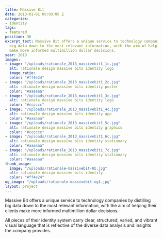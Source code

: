 ```yaml
---
title: Massive Bit
date: 2013-01-01 00:00:00 Z
categories:
- Identity
tags:
- featured
position: 36
excerpt_text: Massive Bit offers a unique service to technology companies by distilling
  big data down to the most relevant information, with the aim of helping their clients
  make more informed multimillion dollar decisions.
year: 2013
images:
- image: "/uploads/rationale_2013_massivebit1_1c.jpg"
  alt: rationale design massive bits identity logo
  image_ratio: 
  color: "#ff4e24"
- image: "/uploads/rationale_2013_massivebit1_2c.jpg"
  alt: rationale design massive bits identity poster
  color: "#aaaaaa"
- image: "/uploads/rationale_2013_massivebit1_3c.jpg"
  alt: rationale design massive bits identity logo
  color: "#cccccc"
- image: "/uploads/rationale_2013_massivebit1_4c.jpg"
  alt: rationale design massive bits identity app
  color: "#aaaaaa"
- image: "/uploads/rationale_2013_massivebit1_5c.jpg"
  alt: rationale design massive bits identity graphics
  color: "#cccccc"
- image: "/uploads/rationale_2013_massivebit1_6c.jpg"
  alt: rationale design massive bits identity stationary
  color: "#aaaaaa"
- image: "/uploads/rationale_2013_massivebit1_7c.jpg"
  alt: rationale design massive bits identity stationary
  color: "#aaaaaa"
thumb_image:
  image: "/uploads/rationale-massivebit-0b.jpg"
  alt: rationale design massive bits identity
  color: "#ff4e24"
og_image: "/uploads/rationale-massivebit-og1.jpg"
layout: project
---
```


Massive Bit offers a unique service to technology companies by distilling big data down to the most relevant information, with the aim of helping their clients make more informed multimillion dollar decisions.			

All pieces of their identity system carry clear, structured, varied, and vibrant visual language that is reflective of the diverse data analysis and insights the company provides.